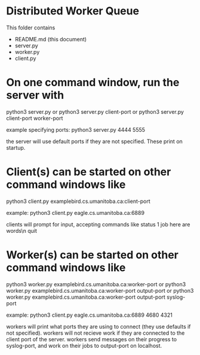 #  Distributed Worker Queue

This folder contains
 - README.md (this document)
 - server.py
 - worker.py
 - client.py

# On one command window, run the server with
  python3 server.py
or
  python3 server.py client-port
or
  python3 server.py client-port worker-port

example specifying ports:
  python3 server.py 4444 5555

the server will use default ports if they are not specified. These print on startup.

# Client(s) can be started on other command windows like
  python3 client.py examplebird.cs.umanitoba.ca:client-port

example:
  python3 client.py eagle.cs.umanitoba.ca:6889

clients will prompt for input, accepting commands like
  status 1
  job here are words\n
  quit

# Worker(s) can be started on other command windows like
  python3 worker.py examplebird.cs.umanitoba.ca:worker-port
or
  python3 worker.py examplebird.cs.umanitoba.ca:worker-port output-port
or
  python3 worker.py examplebird.cs.umanitoba.ca:worker-port output-port syslog-port

example:
  python3 client.py eagle.cs.umanitoba.ca:6889 4680 4321

workers will print what ports they are using to connect (they use defaults if not specified).
workers will not recieve work if they are connected to the client port of the server.
workers send messages on their progress to syslog-port, and work on their jobs to output-port on localhost.
